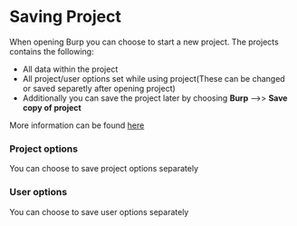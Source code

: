 # Saving Project

When opening Burp you can choose to start a new project. The projects contains the following:

* All data within the project
* All project/user options set while using project(These can be changed or saved separetly after opening project)
* Additionally you can save the project later by choosing **Burp** -->> **Save copy of project**

More information can be found [here](https://portswigger.net/burp/help/suite_burp_projects.html#projectfiles)

### Project options

You can choose to save project options separately

### User options

You can choose to save user options separately
